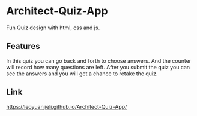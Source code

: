 # Architect-Quiz-App
Fun Quiz design with html, css and js.

## Features
In this quiz you can go back and forth to choose answers. And the counter will record how many questions are left. After you submit the quiz you can see the answers and you will get a chance to retake the quiz.

## Link
https://leoyuanjieli.github.io/Architect-Quiz-App/

